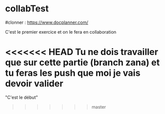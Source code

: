 # collabTest


#clonner : https://www.docplanner.com/

C'est le premier exercice et on le fera en collaboration

<<<<<<< HEAD
Tu ne dois travailler que sur cette partie (branch zana)
et tu feras les push que moi je vais devoir valider
=======
"C'est le début"
>>>>>>> master
